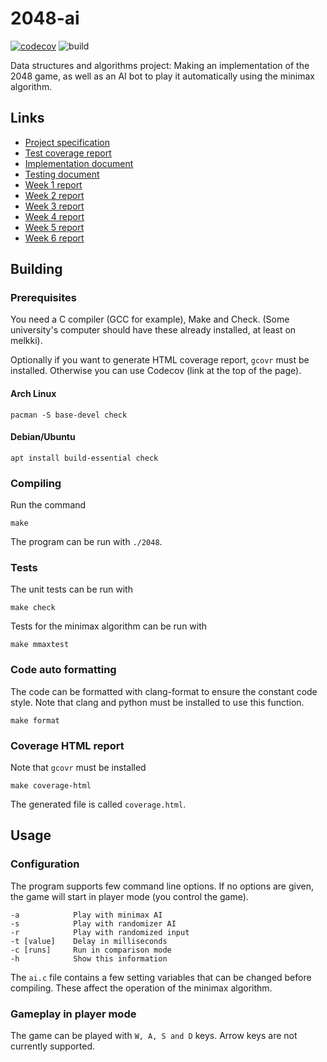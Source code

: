 # 2048-ai
[![codecov](https://codecov.io/gh/lukxsx/2048-ai/branch/master/graph/badge.svg?token=DK89Q0ETWI)](https://codecov.io/gh/lukxsx/2048-ai)
![build](https://github.com/lukxsx/2048-ai/actions/workflows/build_and_test.yml/badge.svg)

Data structures and algorithms project: Making an implementation of the 2048 game, as well as an AI bot to play it
automatically using the minimax algorithm.

## Links
- [Project specification](doc/spec.md)
- [Test coverage report](https://codecov.io/gh/lukxsx/2048-ai)
- [Implementation document](doc/implementation.md)
- [Testing document](doc/testing.md)
- [Week 1 report](doc/week1_report.md)
- [Week 2 report](doc/week2_report.md)
- [Week 3 report](doc/week3_report.md)
- [Week 4 report](doc/week4_report.md)
- [Week 5 report](doc/week5_report.md)
- [Week 6 report](doc/week6_report.md)

## Building
### Prerequisites
You need a C compiler (GCC for example), Make and Check. (Some university's computer should have these already installed, at least on melkki).

Optionally if you want to generate HTML coverage report, ```gcovr``` must be installed. Otherwise you can use Codecov (link at the top of the page).

#### Arch Linux
```pacman -S base-devel check```

#### Debian/Ubuntu
```apt install build-essential check```


### Compiling
Run the command
```
make
```
The program can be run with ```./2048```.

### Tests
The unit tests can be run with
```
make check
```
Tests for the minimax algorithm can be run with
```
make mmaxtest
```

### Code auto formatting
The code can be formatted with clang-format to ensure the constant code style.
Note that clang and python must be installed to use this function.
```
make format
```

### Coverage HTML report
Note that ```gcovr``` must be installed
```
make coverage-html
```

The generated file is called ```coverage.html```.

## Usage
### Configuration
The program supports few command line options. If no options are given, the game will start in player mode (you control the game).
```
-a            Play with minimax AI
-s            Play with randomizer AI
-r            Play with randomized input
-t [value]    Delay in milliseconds
-c [runs]     Run in comparison mode
-h            Show this information
```

The ```ai.c``` file contains a few setting variables that can be changed before
compiling. These affect the operation of the minimax algorithm.

### Gameplay in player mode
The game can be played with ```W, A, S and D``` keys. Arrow keys are not currently supported.

